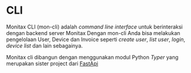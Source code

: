 # CLI

Monitax CLI (mon-cli) adalah *command line interface* untuk berinteraksi dengan backend server Monitax
Dengan mon-cli Anda bisa melakukan pengelolaan User, Device dan Invoice seperti *create user*, *list user*,
*login*, *device list* dan lain sebagainya.

Monitax cli dibangun dengan menggunakan modul Python *Typer* yang merupakan sister project dari [FastApi](https://fastapi.tiangolo.com/)
